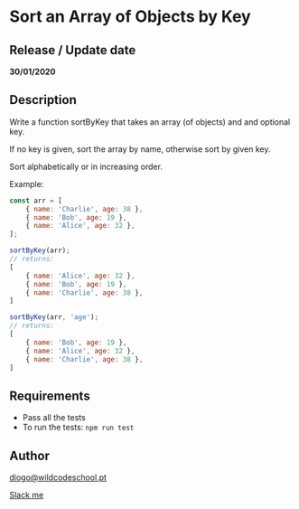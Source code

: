 # Sort an Array of Objects by Key

## Release / Update date
**30/01/2020**

## Description
Write a function sortByKey that takes an array (of objects) and and optional key.

If no key is given, sort the array by name, otherwise sort by given key.

Sort alphabetically or in increasing order.

Example:
```javascript
const arr = [
    { name: 'Charlie', age: 38 },
    { name: 'Bob', age: 19 },
    { name: 'Alice', age: 32 },
];

sortByKey(arr);
// returns:
[
    { name: 'Alice', age: 32 },
    { name: 'Bob', age: 19 },
    { name: 'Charlie', age: 38 },
]

sortByKey(arr, 'age');
// returns:
[
    { name: 'Bob', age: 19 },
    { name: 'Alice', age: 32 },
    { name: 'Charlie', age: 38 },
]
```


## Requirements
- Pass all the tests
- To run the tests: `npm run test`

## Author
diogo@wildcodeschool.pt

[Slack me](https://app.slack.com/client/T6SG2QGG2/GHP34QVV3/user_profile/UHCFSA63T)